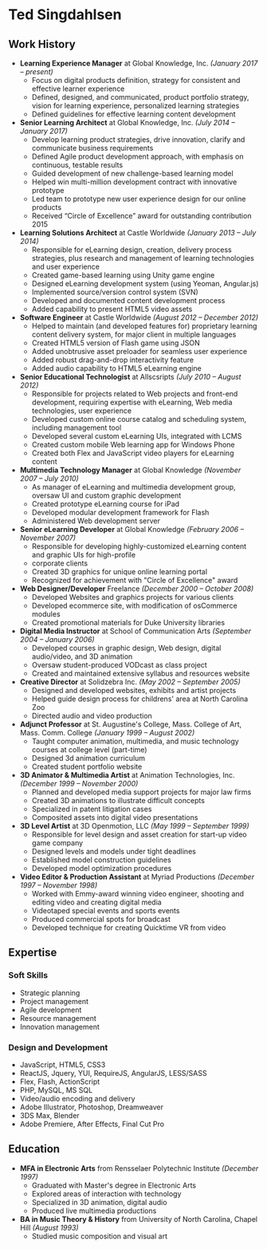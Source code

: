 # Ted Singdahlsen

## Work History
* **Learning Experience Manager** at Global Knowledge, Inc. *(January 2017 – present)*
  * Focus on digital products definition, strategy for consistent and effective learner experience
  * Defined, designed, and communicated, product portfolio strategy, vision for learning experience, personalized learning strategies
  * Defined guidelines for effective learning content development
* **Senior Learning Architect** at Global Knowledge, Inc. *(July 2014 – January 2017)*
  * Develop learning product strategies, drive innovation, clarify and communicate business requirements
  * Defined Agile product development approach, with emphasis on continuous, testable results
  * Guided development of new challenge-based learning model
  * Helped win multi-million development contract with innovative prototype
  * Led team to prototype new user experience design for our online products
  * Received “Circle of Excellence” award for outstanding contribution 2015
* **Learning Solutions Architect** at Castle Worldwide *(January 2013 – July 2014)*
  * Responsible for eLearning design, creation, delivery process strategies, plus research and management of learning technologies and user experience
  * Created game-based learning using Unity game engine
  * Designed eLearning development system (using Yeoman, Angular.js)
  * Implemented source/version control system (SVN)
  * Developed and documented content development process
  * Added capability to present HTML5 video assets
* **Software Engineer** at Castle Worldwide *(August 2012 – December 2012)*
  * Helped to maintain (and developed features for) proprietary learning content delivery system, for major client in multiple languages
  * Created HTML5 version of Flash game using JSON
  * Added unobtrusive asset preloader for seamless user experience
  * Added robust drag-and-drop interactivity feature
  * Added audio capability to HTML5 eLearning engine
* **Senior Educational Technologist** at Allscsripts *(July 2010 – August 2012)*
  * Responsible for projects related to Web projects and front-end development, requiring expertise with eLearning, Web media technologies, user experience
  * Developed custom online course catalog and scheduling system, including management tool
  * Developed several custom eLearning UIs, integrated with LCMS
  * Created custom mobile Web learning app for Windows Phone
  * Created both Flex and JavaScript video players for eLearning content
* **Multimedia Technology Manager** at Global Knowledge *(November 2007 – July 2010)*
  * As manager of eLearning and multimedia development group, oversaw UI and custom graphic development
  * Created prototype eLearning course for iPad
  * Developed modular development framework for Flash
  * Administered Web development server 
* **Senior eLearning Developer** at Global Knowledge *(February 2006 – November 2007)*
  * Responsible for developing highly-customized eLearning content and graphic UIs for high-profile 
  * corporate clients 
  * Created 3D graphics for unique online learning portal
  * Recognized for achievement with "Circle of Excellence" award
* **Web Designer/Developer** Freelance *(December 2000 – October 2008)*
  * Developed Websites and graphics projects for various clients
  * Developed ecommerce site, with modification of osCommerce modules
  * Created promotional materials for Duke University libraries
* **Digital Media Instructor** at School of Communication Arts *(September 2004 – January 2006)*
  * Developed courses in graphic design, Web design, digital audio/video, and 3D animation
  * Oversaw student-produced VODcast as class project
  * Created and maintained extensive syllabus and resources website
* **Creative Director** at Solidzebra Inc. *(May 2002 – September 2005)*
  * Designed and developed websites, exhibits and artist projects
  * Helped guide design process for childrens' area at North Carolina Zoo
  * Directed audio and video production
* **Adjunct Professor** at St. Augustine's College, Mass. College of Art, Mass. Comm. College *(January 1999 – August 2002)*
  * Taught computer animation, multimedia, and music technology courses at college level (part-time)
  * Designed 3d animation curriculum
  * Created student portfolio website
* **3D Animator & Multimedia Artist** at Animation Technologies, Inc. *(December 1999 – November 2000)*
  * Planned and developed media support projects for major law firms
  * Created 3D animations to illustrate difficult concepts
  * Specialized in patent litigation cases
  * Composited assets into digital video presentations
* **3D Level Artist** at 3D Openmotion, LLC *(May 1999 – September 1999)*
  * Responsible for level design and asset creation for start-up video game company
  * Designed levels and models under tight deadlines
  * Established model construction guidelines
  * Developed model optimization procedures
* **Video Editor & Production Assistant** at Myriad Productions *(December 1997 – November 1998)*
  * Worked with Emmy-award winning video engineer, shooting and editing video and creating digital media
  * Videotaped special events and sports events
  * Produced commercial spots for broadcast
  * Developed technique for creating Quicktime VR from video

## Expertise
### Soft Skills
  * Strategic planning
  * Project management
  * Agile development
  * Resource management
  * Innovation management
### Design and Development
  * JavaScript, HTML5, CSS3
  * ReactJS, Jquery, YUI, RequireJS, AngularJS, LESS/SASS
  * Flex, Flash, ActionScript
  * PHP, MySQL, MS SQL
  * Video/audio encoding and delivery
  * Adobe Illustrator, Photoshop, Dreamweaver
  * 3DS Max, Blender
  * Adobe Premiere, After Effects, Final Cut Pro

## Education
* **MFA in Electronic Arts** from Rensselaer Polytechnic Institute *(December 1997)*
  * Graduated with Master's degree in Electronic Arts
  * Explored areas of interaction with technology
  * Specialized in 3D animation, digital audio
  * Produced live multimedia productions
* **BA in Music Theory & History** from University of North Carolina, Chapel Hill *(August 1993)*
  * Studied music composition and visual art
